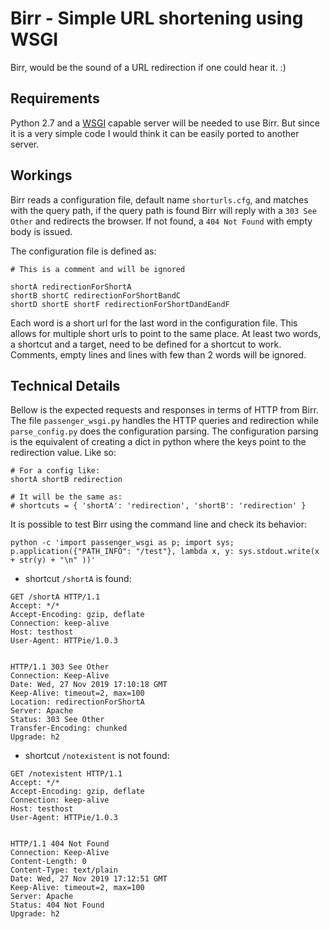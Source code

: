 # Birr - Simple URL shortening using WSGI

Birr, would be the sound of a URL redirection if one could hear it. :)

## Requirements

Python 2.7 and a [WSGI](https://en.wikipedia.org/wiki/Web_Server_Gateway_Interface) capable server will
 be needed to use Birr. But since it is a very simple code I would think it can be
easily ported to another server.

## Workings

Birr reads a configuration file, default name `shorturls.cfg`, and matches with the query path, if the query path is found Birr will reply with a `303 See Other` and redirects the browser. If not found, a `404 Not Found` with empty body is issued.

The configuration file is defined as:

```
# This is a comment and will be ignored

shortA redirectionForShortA
shortB shortC redirectionForShortBandC
shortD shortE shortF redirectionForShortDandEandF

``` 

Each word is a short url for the last word in the configuration file. This allows
 for multiple short urls to point to the same place. At least two words, a shortcut and 
 a target, need to be defined for a shortcut to work. Comments, empty lines and lines with few
 than 2 words will be ignored.
 
 
## Technical Details
 
Bellow is the expected requests and responses in terms of HTTP from Birr. The file `passenger_wsgi.py` handles the HTTP queries and redirection while `parse_config.py` does the configuration parsing. The configuration parsing is the equivalent of creating a dict in python where the keys point to the redirection value. Like so:

```
# For a config like:
shortA shortB redirection

# It will be the same as:
# shortcuts = { 'shortA': 'redirection', 'shortB': 'redirection' }
```

It is possible to test Birr using the command line and check its behavior:

```
python -c 'import passenger_wsgi as p; import sys; p.application({"PATH_INFO": "/test"}, lambda x, y: sys.stdout.write(x + str(y) + "\n" ))'
```

* shortcut `/shortA` is found:

```
GET /shortA HTTP/1.1
Accept: */*
Accept-Encoding: gzip, deflate
Connection: keep-alive
Host: testhost
User-Agent: HTTPie/1.0.3


HTTP/1.1 303 See Other
Connection: Keep-Alive
Date: Wed, 27 Nov 2019 17:10:18 GMT
Keep-Alive: timeout=2, max=100
Location: redirectionForShortA
Server: Apache
Status: 303 See Other
Transfer-Encoding: chunked
Upgrade: h2
```

* shortcut `/notexistent` is not found:

```
GET /notexistent HTTP/1.1
Accept: */*
Accept-Encoding: gzip, deflate
Connection: keep-alive
Host: testhost
User-Agent: HTTPie/1.0.3


HTTP/1.1 404 Not Found
Connection: Keep-Alive
Content-Length: 0
Content-Type: text/plain
Date: Wed, 27 Nov 2019 17:12:51 GMT
Keep-Alive: timeout=2, max=100
Server: Apache
Status: 404 Not Found
Upgrade: h2
```
